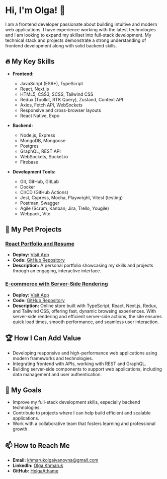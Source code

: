 # Hi, I'm Olga! 👋

I am a frontend developer passionate about building intuitive and modern web applications. I have experience working with the latest technologies and I am looking to expand my skillset into full-stack development. My technical stack and projects demonstrate a strong understanding of frontend development along with solid backend skills.

## 🔥 My Key Skills

- **Frontend:**
  - JavaScript (ES6+), TypeScript
  - React, Next.js
  - HTML5, CSS3, SCSS, Tailwind CSS
  - Redux (Toolkit, RTK Query), Zustand, Context API
  - Axios, Fetch API, WebSockets
  - Responsive and cross-browser layouts
  - React Native, Expo

- **Backend:**
  - Node.js, Express
  - MongoDB, Mongoose
  - Postgres
  - GraphQL, REST API
  - WebSockets, Socket.io
  - Firebase

- **Development Tools:**
  - Git, GitHub, GitLab
  - Docker
  - CI/CD (GitHub Actions)
  - Jest, Cypress, Mocha, Playwright, Vitest (testing)
  - Postman, Swagger
  - Agile (Scrum, Kanban; Jira, Trello, Yougile)
  - Webpack, Vite

## 💼 My Pet Projects

### **[React Portfolio and Resume](https://helgaathame.github.io/my-cv/)**  
- **Deploy:** [Visit App](https://helgaathame.github.io/my-cv/)
- **Code:** [GitHub Repository](https://github.com/HelgaAthame/my-cv)  
- **Description:** A personal portfolio showcasing my skills and projects through an engaging, interactive interface.

### **[E-commerce with Server-Side Rendering](https://store-example7.vercel.app/)**  
- **Deploy:** [Visit App](https://store-example7.vercel.app/)
- **Code:** [GitHub Repository](https://github.com/HelgaAthame/store-example)  
- **Description:** Online store built with TypeScript, React, Next.js, Redux, and Tailwind CSS, offering fast, dynamic browsing experiences. With server-side rendering and efficient server-side actions, the site ensures quick load times, smooth performance, and seamless user interaction.

## 🏆 How I Can Add Value

- Developing responsive and high-performance web applications using modern frameworks and technologies.
- Integrating frontend with APIs, working with REST and GraphQL.
- Building server-side components to support web applications, including data management and user authentication.

## 🌱 My Goals

- Improve my full-stack development skills, especially backend technologies.
- Contribute to projects where I can help build efficient and scalable applications.
- Work with a collaborative team that fosters learning and professional growth.

## 📫 How to Reach Me

- **Email:** khmarukolgaivanovna@gmail.com
- **LinkedIn:** [Olga Khmaruk]([https://linkedin.com/in/yourprofile](https://www.linkedin.com/in/olga-k-aa9054220?utm_source=share&utm_campaign=share_via&utm_content=profile))
- **GitHub:** [HelgaAthame](https://github.com/HelgaAthame)
